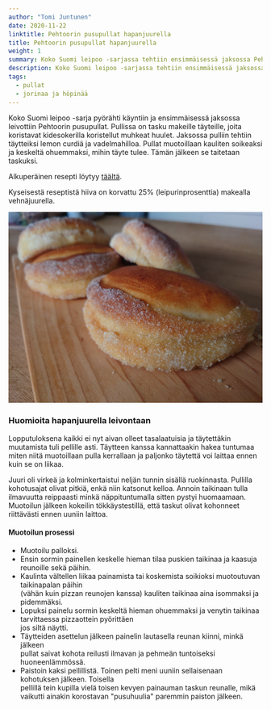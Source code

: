 ```yaml
---
author: "Tomi Juntunen"
date: 2020-11-22
linktitle: Pehtoorin pusupullat hapanjuurella
title: Pehtoorin pusupullat hapanjuurella
weight: 1
summary: Koko Suomi leipoo -sarjassa tehtiin ensimmäisessä jaksossa Pehtoorin pusupullia. Pulliin tuli lemon curd ja vadelmahillotäyte. Pitihän sitä alkaa kahvileipää leipomaan.
description: Koko Suomi leipoo -sarjassa tehtiin ensimmäisessä jaksossa Pehtoorin pusupullia. Pulliin tuli lemon curd ja vadelmahillotäyte. Pitihän sitä alkaa kahvileipää leipomaan.
tags:
  - pullat
  - jorinaa ja höpinää
---
```


Koko Suomi leipoo -sarja pyörähti käyntiin ja ensimmäisessä jaksossa leivottiin Pehtoorin pusupullat.
Pullissa on tasku makeille täyteille, joita koristavat kidesokerilla
koristellut muhkeat huulet. Jaksossa pulliin tehtiin täytteiksi lemon curdiä ja vadelmahilloa.
Pullat muotoillaan kauliten soikeaksi ja keskeltä ohuemmaksi, mihin täyte tulee.
Tämän jälkeen se taitetaan taskuksi. 

Alkuperäinen resepti löytyy [täältä](https://web.archive.org/web/20201130185909/https://www.mtvuutiset.fi/makuja/reseptit/resepti/koko-suomi-leipoo-pehtoorin-pusupullat/7986364).

Kyseisestä reseptistä hiiva on korvattu 25% (leipurinprosenttia) makealla vehnäjuurella.

[![](/leivonta/pehtoorin-pusupullat.jpeg)](/leivonta/pehtoorin-pusupullat.jpeg)

### Huomioita hapanjuurella leivontaan

Lopputuloksena kaikki ei nyt aivan olleet tasalaatuisia ja täytettäkin
muutamista tuli pellille asti. Täytteen kanssa kannattaakin hakea tuntumaa miten niitä muotoillaan
pulla kerrallaan ja paljonko täytettä voi laittaa ennen kuin se on liikaa.

Juuri oli virkeä ja kolminkertaistui neljän tunnin sisällä ruokinnasta. Pullilla
kohotusajat olivat pitkiä, enkä niin katsonut kelloa. Annoin taikinaan tulla ilmavuutta
reippaasti minkä näppituntumalla sitten pystyi huomaamaan. Muotoilun jälkeen kokeilin tökkäystestillä,
että taskut olivat kohonneet riittävästi ennen uuniin laittoa.

#### Muotoilun prosessi

* Muotoilu palloksi.
* Ensin sormin painellen keskelle hieman tilaa puskien taikinaa ja kaasuja reunoille sekä päihin.
* Kaulinta vältellen liikaa painamista tai koskemista soikioksi muotoutuvan taikinapalan päihin \
(vähän kuin pizzan reunojen kanssa) kauliten taikinaa aina isommaksi ja pidemmäksi.
* Lopuksi painelu sormin keskeltä hieman ohuemmaksi ja venytin taikinaa tarvittaessa pizzaottein pyörittäen \
jos siltä näytti.
* Täytteiden asettelun jälkeen painelin lautasella reunan kiinni, minkä jälkeen \
pullat saivat kohota reilusti ilmavan ja pehmeän tuntoiseksi huoneenlämmössä.
* Paistoin kaksi pellillistä. Toinen pelti meni uuniin sellaisenaan kohotuksen jälkeen. Toisella \
pellillä tein kupilla vielä toisen kevyen painauman taskun reunalle, mikä vaikutti ainakin korostavan
"pusuhuulia" paremmin paiston jälkeen.
